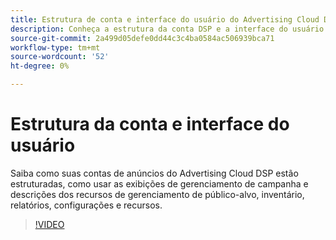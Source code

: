 ```yaml
---
title: Estrutura de conta e interface do usuário do Advertising Cloud DSP
description: Conheça a estrutura da conta DSP e a interface do usuário.
source-git-commit: 2a499d05defe0dd44c3c4ba0584ac506939bca71
workflow-type: tm+mt
source-wordcount: '52'
ht-degree: 0%

---
```


# Estrutura da conta e interface do usuário

Saiba como suas contas de anúncios do Advertising Cloud DSP estão estruturadas, como usar as exibições de gerenciamento de campanha e descrições dos recursos de gerenciamento de público-alvo, inventário, relatórios, configurações e recursos.

>[!VIDEO](https://video.tv.adobe.com/v/339206)
